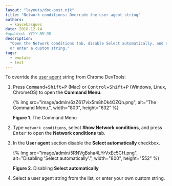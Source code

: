 ```yaml
---
layout: "layouts/doc-post.njk"
title: "Network conditions: Override the user agent string"
authors:
  - kaycebasques
date: 2018-12-14
#updated: YYYY-MM-DD
description:
  "Open the Network conditions tab, disable Select automatically, and choose from the list
  or enter a custom string."
tags:
  - emulate
  - test
---
```


To override the [user agent][1] string from Chrome DevTools:

1.  Press <kbd>Command</kbd>+<kbd>Shift</kbd>+<kbd>P</kbd> (Mac) or
    <kbd>Control</kbd>+<kbd>Shift</kbd>+<kbd>P</kbd> (Windows, Linux, ChromeOS) to open the
    **Command Menu**.

    {% Img src="image/admin/6zZ617vix5m8hDk4OZQn.png", alt="The Command Menu.", width="800", height="632" %}

    **Figure 1**. The Command Menu

2.  Type `network conditions`, select **Show Network conditions**, and press <kbd>Enter</kbd> to
    open the **Network conditions** tab.
3.  In the **User agent** section disable the **Select automatically** checkbox.

    {% Img src="image/admin/5RNVgBsha4LYrVxEc5CH.png", alt="Disabling 'Select automatically'.", width="800", height="552" %}

    **Figure 2**. Disabling **Select automatically**

4.  Select a user agent string from the list, or enter your own custom string.

[1]: https://developer.mozilla.org/docs/Glossary/User_agent
